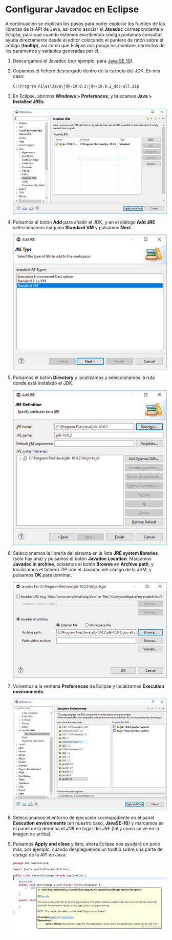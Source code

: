 # Configurar Javadoc en Eclipse

A continuación se explican los pasos para poder explorar los fuentes de las librerías de la API de Java, así como asociar el **Javadoc** correspondiente a Eclipse, para que cuando estemos escribiendo código podamos consultar ayuda directamente desde el editor colocando el puntero de ratón sobre el código (**tooltip**), así como que Eclipse nos ponga los nombres correctos de los parámetros y variables generadas por él.

1. Descargamos el Javadoc (por ejemplo, para [Java SE 10](https://www.oracle.com/technetwork/java/javase/documentation/jdk10-doc-downloads-4417029.html)).

2. Copiamos el fichero descargado dentro de la carpeta del JDK. En mis caso: 

   ```bash
   C:\Program Files\Java\jdk-10.0.2\jdk-10.0.2_doc-all.zip
   ```

3. En Eclipse, abrimos **Windows > Preferences**, y buscamos **Java > Installed JREs**.

   ![Installed JREs](eclipse-installed-jres.png)

4. Pulsamos el botón **Add** para añadir el JDK, y en el diálogo **Add JRE** seleccionamos máquina **Standard VM** y pulsamos **Next**.

   ![](jre-type.png)

5. Pulsamos el botón **Directory** y localizamos y seleccionamos la ruta donde está instalado el JDK.

   ![JRE Definition](jre-definition.png)

6. Seleccionamos la librería del sistema en la lista **JRE system libraries** (sólo hay una) y pulsamos el botón **Javadoc Location**. Marcamos **Javadoc in archive**, pulsamos el botón **Browse** en **Archive path**, y localizamos el fichero ZIP con el Javadoc del código de la JVM, y pulsamos **OK** para terminar.

   ![Javadoc Location](javadoc-location.png)

7. Volvemos a la ventana **Preferences** de Eclipse y localizamos **Execution environments**.

   ![Execution environments](execution-environments.png)

8. Seleccionamos el entorno de ejecución correspodiente en el panel **Execution environments** (en nuestro caso, **JavaSE-10**) y marcamos en el panel de la derecha el *JDK* en lugar del *JRE* (tal y como se ve en la imagen de arriba).

9. Pulsamos **Apply and close** y listo, ahora Eclipse nos ayudará un poco más, por ejemplo, cuando despleguemos un tooltip sobre una parte de código de la API de Java:

	![Javadoc Tooltip](javadoc-tooltip.png)